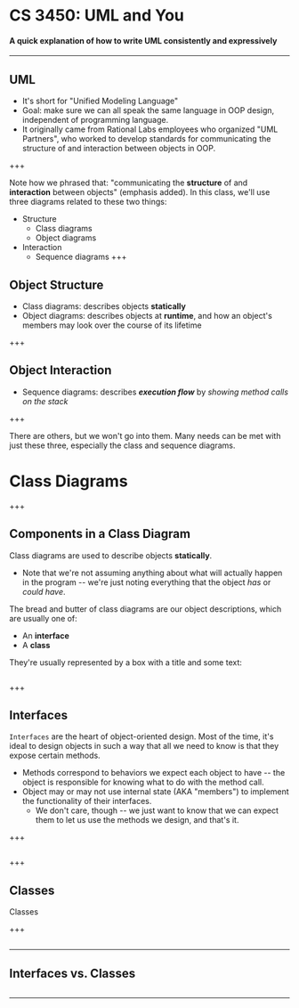 # CS 3450: UML and You 
#### A quick explanation of how to write UML consistently and expressively <!-- class: fragment -->

---

## UML

* It's short for "Unified Modeling Language"
* Goal: make sure we can all speak the same language in OOP design, independent of programming language.
* It originally came from Rational Labs employees who organized "UML Partners", who worked to develop standards for communicating the structure of and interaction between objects in OOP.

+++

Note how we phrased that: "communicating the **structure** of and **interaction** between objects" (emphasis added). In this class, we'll use three diagrams related to these two things:
* Structure
    * Class diagrams
    * Object diagrams
* Interaction
    * Sequence diagrams
+++

## Object Structure

* Class diagrams: describes objects **statically**
* Object diagrams: describes objects at **runtime**, and how an object's members may look over the course of its lifetime

+++

## Object Interaction

* Sequence diagrams: describes ***execution flow*** by *showing method calls on the stack*

+++

There are others, but we won't go into them. Many needs can be met with just these three, especially the class and sequence diagrams.

# Class Diagrams

+++

## Components in a Class Diagram

Class diagrams are used to describe objects **statically**.
* Note that we're not assuming anything about what will actually happen in the program -- we're just noting everything that the object *has* or *could have*.

The bread and butter of class diagrams are our object descriptions, which are usually one of:
* An **interface**
* A **class**

They're usually represented by a box with a title and some text:

<img src="GenericObjectDescription.dot.png" alt="">

+++

## Interfaces

`Interfaces` are the heart of object-oriented design. Most of the time, it's ideal to design objects in such a way that all we need to know is that they expose certain methods.

* Methods correspond to behaviors we expect each object to have -- the object is responsible for knowing what to do with the method call.
* Object may or may not use internal state (AKA "members") to implement the functionality of their interfaces.
    * We don't care, though -- we just want to know that we can expect them to let us use the methods we design, and that's it.

+++

<img src="./Interface.dot.png" alt="">

+++

## Classes

Classes 

+++

<img src="./SomeClass.dot.png" alt="">

---

## Interfaces vs. Classes

<div style="width: 100%; display: flex; align-items: center; justify-content: center;">
<img src="./SomeClass.dot.png" alt="">
<div style="width: 100px"></div>
<img src="./SomeClass.dot.png" alt="">
</div>

---

